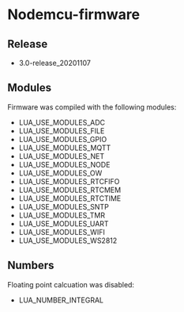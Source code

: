 # Nodemcu-firmware

## Release
* 3.0-release_20201107

## Modules
Firmware was compiled with the following modules:
  * LUA_USE_MODULES_ADC
  * LUA_USE_MODULES_FILE
  * LUA_USE_MODULES_GPIO
  * LUA_USE_MODULES_MQTT
  * LUA_USE_MODULES_NET
  * LUA_USE_MODULES_NODE
  * LUA_USE_MODULES_OW
  * LUA_USE_MODULES_RTCFIFO
  * LUA_USE_MODULES_RTCMEM
  * LUA_USE_MODULES_RTCTIME
  * LUA_USE_MODULES_SNTP
  * LUA_USE_MODULES_TMR
  * LUA_USE_MODULES_UART
  * LUA_USE_MODULES_WIFI
  * LUA_USE_MODULES_WS2812

## Numbers
Floating point calcuation was disabled:
  * LUA_NUMBER_INTEGRAL

